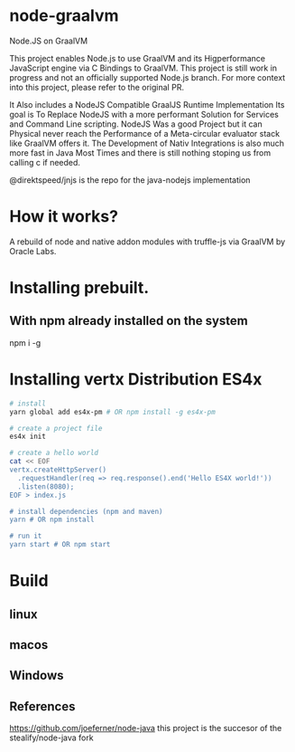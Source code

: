 # node-graalvm
Node.JS on GraalVM

This project enables Node.js to use GraalVM and its Higperformance JavaScript engine via C Bindings to GraalVM. This project is still work in progress and not an officially supported Node.js branch. For more context into this project, please refer to the original PR.

It Also includes a NodeJS Compatible GraalJS Runtime Implementation Its goal is To Replace NodeJS with a more performant Solution for Services and Command Line scripting. NodeJS Was a good Project but it can Physical never reach the Performance of a Meta-circular evaluator stack like GraalVM offers it. The Development
of Nativ Integrations is also much more fast in Java Most Times and there is still nothing stoping us from calling c if needed.

@direktspeed/jnjs is the repo for the java-nodejs implementation

# How it works?
A rebuild of node and native addon modules with truffle-js via GraalVM by Oracle Labs.

# Installing prebuilt.

## With npm already installed on the system
npm i -g 



# Installing vertx Distribution ES4x
```sh
# install
yarn global add es4x-pm # OR npm install -g es4x-pm

# create a project file
es4x init

# create a hello world
cat << EOF
vertx.createHttpServer()
  .requestHandler(req => req.response().end('Hello ES4X world!'))
  .listen(8080);
EOF > index.js

# install dependencies (npm and maven)
yarn # OR npm install

# run it
yarn start # OR npm start
```

# Build

## linux

## macos

## Windows


## References
https://github.com/joeferner/node-java
this project is the succesor of the stealify/node-java fork
